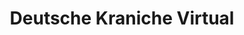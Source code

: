 ---
title: Deutsche Kraniche Virtual
welcome1: Willkommen
welcome2: Welcome
headline: Deutsche Kraniche Virtual is the premiere Virtual Airline simulating the operations of the Lufthansa Group.
---